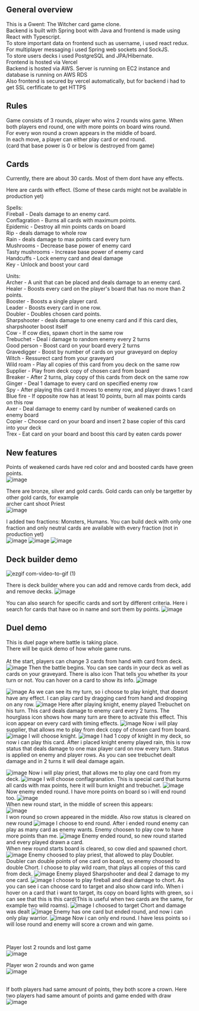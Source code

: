 

## General overview
This is a Gwent: The Witcher card game clone. <br>
Backend is built with Spring boot with Java and frontend is made using React with Typescript. <br>
To store important data on frontend such as username, i used react redux. <br>
For multiplayer messaging i used Spring web sockets and SockJS. <br>
To store users decks i used PostgreSQL and JPA/Hibernate. <br>
Frontend is hosted via Vercel <br>
Backend is hosted via AWS. Server is running on EC2 instance and database is running on AWS RDS <br>
Also frontend is secured by vercel automatically, but for backend i had to get SSL cerfificate to get HTTPS <br>

## Rules
Game consists of 3 rounds, player who wins 2 rounds wins game. When both players end round, one with more points on board wins round. <br>
For every won round a crown appears in the middle of board. <br>
In each move, a player can either play card or end round.<br>
(card that base power is 0 or below is destroyed from game) <br>
## Cards
Currently, there are about 30 cards. Most of them dont have any effects.<br>

Here are cards with effect. 
(Some of these cards might not be available in production yet)

Spells: <br>
Fireball - Deals damage to an enemy card.<br>
Conflagration - Burns all cards with maximum points. <br>
Epidemic - Destroy all min points cards on board <br>
Rip - deals damage to whole row <br>
Rain - deals damage to max points card every turn <br>
Mushrooms - Decrease base power of enemy card<br>
Tasty mushrooms - Increase base power of enemy card<br>
Handcuffs - Lock enemy card and deal damage <br>
Key - Unlock and boost your card <br>

Units: <br>
Archer - A unit that can be placed and deals damage to an enemy card. <br>
Healer - Boosts every card on the player's board that has no more than 2 points. <br>
Booster - Boosts a single player card. <br>
Leader - Boosts every card in one row. <br>
Doubler - Doubles chosen card points. <br>
Sharpshooter - deals damage to one enemy card and if this card dies, sharpshooter boost itself <br>
Cow - If cow dies, spawn chort in the same row <br>
Trebuchet - Deal i damage to random enemy every 2 turns<br>
Good person - Boost card on your board every 2 turns<br>
Gravedigger - Boost by number of cards on your graveyard on deploy<br>
Witch - Ressurect card from your graveyard<br>
Wild roam - Play all copies of this card from you deck on the same row<br>
Supplier - Play from deck copy of chosen card from board <br>
Breaker - After 2 turns, play copy of this cards from deck on the same row <br>
Ginger - Deal 1 damage to every card on specified enemy row <br>
Spy - After playing this card it moves to enemy row, and player draws 1 card <br>
Blue fire - If opposite row has at least 10 points, burn all max points cards on this row <br>
Axer - Deal damage to enemy card by number of weakened cards on enemy board <br>
Copier - Choose card on your board and insert 2 base copier of this card into your deck <br>
Trex - Eat card on your board and boost this card by eaten cards power <br>

## New features
Points of weakened cards have red color and and boosted cards have green points. <br>
![image](https://github.com/PiotrJagla/GwentClone-MainProj/assets/76881722/3f0d6ccf-ec18-4e0c-8370-495f4dfe2441)

There are bronze, silver and gold cards. Gold cards can only be targetter by other gold cards, for example <br>
archer cant shoot Priest <br>
![image](https://github.com/PiotrJagla/GwentClone-MainProj/assets/76881722/3e948464-8128-4e59-a98c-e32fe139894a)

I added two fractions: Monsters, Humans. You can build deck with only one fraction and only neutral cards
are available with every fraction (not in production yet)<br>
![image](https://github.com/PiotrJagla/GwentClone-MainProj/assets/76881722/82891e53-d20c-48e6-95a0-aa027e553bde)
![image](https://github.com/PiotrJagla/GwentClone-MainProj/assets/76881722/094b976c-6ba7-4129-a99f-e3c04618fe8c)
![image](https://github.com/PiotrJagla/GwentClone-MainProj/assets/76881722/0cc04074-9f49-4e9d-ac9c-66c4517ce172)




## Deck builder demo
![ezgif com-video-to-gif (1)](https://github.com/PiotrJagla/GwentClone-MainProj/assets/76881722/3e7e2a43-75cf-45ae-998e-ce93c6bd9a9c)


There is deck builder where you can add and remove cards from deck, add and remove decks. 
![image](https://github.com/PiotrJagla/GwentClone-MainProj/assets/76881722/2b47af2e-84f5-41cb-82a5-351d2bb7c9e2)

You can also search for specific cards and sort by different criteria. Here i search for cards that have oo in name and sort them by points.
![image](https://github.com/PiotrJagla/GwentClone-MainProj/assets/76881722/a5d2eda3-b992-46bd-9550-afad9b383ed2)



## Duel demo
This is duel page where battle is taking place. <br>
There will be quick demo of how whole game runs. <br>
<br>
At the start, players can change 3 cards from hand with card from deck.
![image](https://github.com/PiotrJagla/GwentClone-MainProj/assets/76881722/0a65085f-22c5-4782-98d1-9054024c2a23)
Then the battle begins. You can see cards in your deck as well as cards on your graveyard. There is also icon 
That tells you whether its your turn or not.
You can hover on a card to show its info.
![image](https://github.com/PiotrJagla/GwentClone-MainProj/assets/76881722/c08a3710-eaba-44dc-b98c-eee0b533a68a)

![image](https://github.com/PiotrJagla/GwentClone-MainProj/assets/76881722/1d90f158-24c6-4d6b-8b1e-a1e61426f4f5)
As we can see its my turn, so i choose to play knight, that doesnt have any effect. I can play card by dragging card from hand and dropping
on any row.
![image](https://github.com/PiotrJagla/GwentClone-MainProj/assets/76881722/01d436e8-7a1b-4d49-897b-3db94d7d88ed)
Here after playing knight, enemy played Trebuchet on his turn. This card deals damage to enemy card every 2 turns. The hourglass icon
shows how many turn are there to activate this effect. This icon appear on every card with timing effects.
![image](https://github.com/PiotrJagla/GwentClone-MainProj/assets/76881722/60e62583-4686-420c-8cd6-9ac6a0be3939)
Now i will play supplier, that allows me to play from deck copy of chosen card from board.
![image](https://github.com/PiotrJagla/GwentClone-MainProj/assets/76881722/cd486fd2-e8db-462f-970f-6a08b724be58)
I will choose knight.
![image](https://github.com/PiotrJagla/GwentClone-MainProj/assets/76881722/b647a59e-6360-4cff-9ddc-0ab90761c0ff)
I had 1 copy of knight in my deck, so now i can play this card. 
After i placed knight enemy played rain, this is row status that deals damage to one max player card on row every turn. 
Status is applied on enemy and player rows. As you can see trebuchet dealt damage and in 2 turns it will deal damage again.

![image](https://github.com/PiotrJagla/GwentClone-MainProj/assets/76881722/7e2c4813-6789-47d1-8d8a-f0994622c365)
Now i will play priest, that allows me to play one card from my deck.
![image](https://github.com/PiotrJagla/GwentClone-MainProj/assets/76881722/59b94e04-ef71-4f4f-ade1-081afb40ab16)
I will choose conflagranation. This is special card that burns all cards with max points, here it will burn knight and trebuchet.
![image](https://github.com/PiotrJagla/GwentClone-MainProj/assets/76881722/ec2fce2f-c331-4202-a2ef-d16fd8923e07)
Now enemy ended round. I have more points on board so i will end round too.
![image](https://github.com/PiotrJagla/GwentClone-MainProj/assets/76881722/e2b0bc61-41f1-48dc-911d-9f9012a2c00e)
<br>When new round start, in the middle of screen this appears:<br>
![image](https://github.com/PiotrJagla/GwentClone-MainProj/assets/76881722/d8634f5b-7e2f-4af6-80b9-b864f7702be3)
<br>I won round so crown appeared in the middle. Also row status is cleared on new round
![image](https://github.com/PiotrJagla/GwentClone-MainProj/assets/76881722/17448b7e-de27-4090-adeb-18e26657d421)
I choose to end round. After i ended round enemy can play as many card as enemy wants. Enemy choosen to play cow to have more points than me.
![image](https://github.com/PiotrJagla/GwentClone-MainProj/assets/76881722/41957724-ef02-43a0-86a9-9df73ff403e9)
Enemy ended round, so new round started and every played drawn a card. <br>
When new round starts board is cleared, so cow died and spawned chort.
![image](https://github.com/PiotrJagla/GwentClone-MainProj/assets/76881722/ed907b04-4ffe-4302-a0be-bdf1fd597bfb)
Enemy choosed to play priest, that allowed to play Doubler. Doubler can double points of one card on board, so enemy choosed to double Chort.
I choose to play wild roam, that plays all copies of this card from deck.
![image](https://github.com/PiotrJagla/GwentClone-MainProj/assets/76881722/108aec71-c8c6-48de-a0ab-0471f07ed498)
Enemy played Sharpshooter and deal 2 damage to my one card.
![image](https://github.com/PiotrJagla/GwentClone-MainProj/assets/76881722/9f5e1722-916c-4d9f-9b7b-57e8eeb6d640)
I choose to play fireball and deal damage to chort.
As you can see i can choose card to target and also show card info. When i hover on a card that i want to target,
its copy on board lights with green, so i can see that this is this card(This is useful when two cards are the same, for example two wild roams).
![image](https://github.com/PiotrJagla/GwentClone-MainProj/assets/76881722/7bbc652a-cf38-46d9-a790-f280ee5c05c0)
I choosed to target Chort and damage was dealt
![image](https://github.com/PiotrJagla/GwentClone-MainProj/assets/76881722/f59ca257-1907-48c4-8416-a96ce2cecab1)
Enemy has one card but ended round, and now i can only play warrior.
![image](https://github.com/PiotrJagla/GwentClone-MainProj/assets/76881722/678a951e-1bbd-4e88-ad25-260a67963f29)
Now i can only end round. I have less points so i will lose round and enemy will score a crown and win game. 























<br>


Player lost 2 rounds and lost game <br>
![image](https://github.com/PiotrJagla/GwentClone-MainProj/assets/76881722/e8740511-dc1e-40e6-8174-b07ec354009d)



Player won 2 rounds and won game <br>
![image](https://github.com/PiotrJagla/GwentClone-MainProj/assets/76881722/16fdb528-e908-457e-8943-2fbe81a2e3e9)



<br>If both players had same amount of points, they both score a crown. Here two players had same amount of points and game ended with draw<br>
![image](https://github.com/PiotrJagla/MyCardGame-MainProj/assets/76881722/3ceeddc5-9664-4f9c-a8ca-89237f3a8e98)













